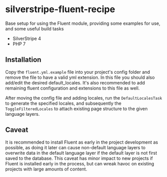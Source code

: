 # silverstripe-fluent-recipe
Base setup for using the Fluent module, providing some examples for use, and some useful build tasks
- SilverStripe 4
- PHP 7

## Installation
Copy the `fluent.yml.example` file into your project's config folder and remove the file to have a valid yml extension.
In this file you should also add/edit the desired default_locales. It's also recommended to add remaining fluent configuration and extensions to this file as well.

After moving the config file and adding locales, run the `DefaultLocalesTask` to generate the specified locales, and subsequently the `ToggleFilteredLocales` to attach existing page structure to the given language layers.

## Caveat
It is recommended to install Fluent as early in the project development as possible, as doing it later can cause non-default language layers to overwrite data in the default language layer if the default layer is not first saved to the database. This caveat has minor impact to new projects if Fluent is installed early in the process, but can wreak havoc on existing projects with large amounts of content. 
